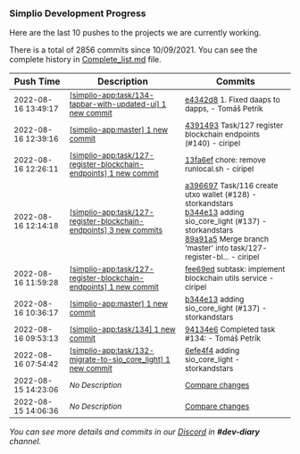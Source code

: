 
### Simplio Development Progress

Here are the last 10 pushes to the projects we are currently working.

There is a total of 2856 commits since 10/09/2021. You can see the complete history in
 [Complete_list.md](Complete_list.md) file.

| Push Time | Description | Commits |
| --- | --- | --- |
| <sub>2022-08-16 13:49:17</sub> | <sub>[[simplio-app:task/134\-tapbar\-with\-updated\-ui] 1 new commit](https://github.com/SimplioOfficial/simplio-app/commit/e4342d899da7c26e6832b4cbbb80f2ac6999ab2a)</sub> | <sub>[e4342d8](https://github.com/SimplioOfficial/simplio-app/commit/e4342d899da7c26e6832b4cbbb80f2ac6999ab2a) 1. Fixed daaps to dapps, - Tomáš Petrík</sub> |
| <sub>2022-08-16 12:39:16</sub> | <sub>[[simplio-app:master] 1 new commit](https://github.com/SimplioOfficial/simplio-app/commit/43914939ca6fa1e1c99e3a5bf5ca2a1bb3259c96)</sub> | <sub>[4391493](https://github.com/SimplioOfficial/simplio-app/commit/43914939ca6fa1e1c99e3a5bf5ca2a1bb3259c96) Task/127 register blockchain endpoints (#140) - ciripel</sub> |
| <sub>2022-08-16 12:26:11</sub> | <sub>[[simplio-app:task/127\-register\-blockchain\-endpoints] 1 new commit](https://github.com/SimplioOfficial/simplio-app/commit/13fa6ef37b12699c19ac6062eca227804db728f9)</sub> | <sub>[13fa6ef](https://github.com/SimplioOfficial/simplio-app/commit/13fa6ef37b12699c19ac6062eca227804db728f9) chore: remove runlocal.sh - ciripel</sub> |
| <sub>2022-08-16 12:14:18</sub> | <sub>[[simplio-app:task/127\-register\-blockchain\-endpoints] 3 new commits](https://github.com/SimplioOfficial/simplio-app/compare/fee69ed2a1ff...89a91a5a2117)</sub> | <sub>[a396697](https://github.com/SimplioOfficial/simplio-app/commit/a3966974722736d48e262a7a7038bac6b0a4c42f) Task/116 create utxo wallet (#128) - storkandstars<br>[b344e13](https://github.com/SimplioOfficial/simplio-app/commit/b344e13fe2b038e12c089953cab8d2f4e423654a) adding sio_core_light (#137) - storkandstars<br>[89a91a5](https://github.com/SimplioOfficial/simplio-app/commit/89a91a5a21174ddae567ec97e16c1fd4847420c7) Merge branch 'master' into task/127-register-bl... - ciripel</sub> |
| <sub>2022-08-16 11:59:28</sub> | <sub>[[simplio-app:task/127\-register\-blockchain\-endpoints] 1 new commit](https://github.com/SimplioOfficial/simplio-app/commit/fee69ed2a1ffe75d69535210d7f50d5086e3a994)</sub> | <sub>[fee69ed](https://github.com/SimplioOfficial/simplio-app/commit/fee69ed2a1ffe75d69535210d7f50d5086e3a994) subtask: implement blockchain utils service - ciripel</sub> |
| <sub>2022-08-16 10:36:17</sub> | <sub>[[simplio-app:master] 1 new commit](https://github.com/SimplioOfficial/simplio-app/commit/b344e13fe2b038e12c089953cab8d2f4e423654a)</sub> | <sub>[b344e13](https://github.com/SimplioOfficial/simplio-app/commit/b344e13fe2b038e12c089953cab8d2f4e423654a) adding sio_core_light (#137) - storkandstars</sub> |
| <sub>2022-08-16 09:53:13</sub> | <sub>[[simplio-app:task/134] 1 new commit](https://github.com/SimplioOfficial/simplio-app/commit/94134e647c3ff66983a475e1efab9320b46a6f13)</sub> | <sub>[94134e6](https://github.com/SimplioOfficial/simplio-app/commit/94134e647c3ff66983a475e1efab9320b46a6f13) Completed task #134: - Tomáš Petrík</sub> |
| <sub>2022-08-16 07:54:42</sub> | <sub>[[simplio-app:task/132\-migrate\-to\-sio\_core\_light] 1 new commit](https://github.com/SimplioOfficial/simplio-app/commit/6efe4f4ff1feaf406ddd9baf4996605956d96fea)</sub> | <sub>[6efe4f4](https://github.com/SimplioOfficial/simplio-app/commit/6efe4f4ff1feaf406ddd9baf4996605956d96fea) adding sio_core_light - storkandstars</sub> |
| <sub>2022-08-15 14:23:06</sub> | <sub>_No Description_</sub> | <sub>[Compare changes](https://github.com/SimplioOfficial/simplio-app/compare/06c74d85fd67...74dcda165cc1)</sub> |
| <sub>2022-08-15 14:06:36</sub> | <sub>_No Description_</sub> | <sub>[Compare changes](https://github.com/SimplioOfficial/simplio-app/compare/27d648b74463...06c74d85fd67)</sub> |

_You can see more details and commits in our [Discord](https://discord.gg/aKhjuwZmdP) in **#dev-diary** channel._
